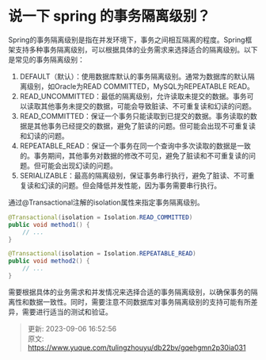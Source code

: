 # 说一下 spring 的事务隔离级别？

<font style="color:rgb(36, 41, 47);">Spring的事务隔离级别是指在并发环境下，事务之间相互隔离的程度。Spring框架支持多种事务隔离级别，可以根据具体的业务需求来选择适合的隔离级别。以下是常见的事务隔离级别：</font>

1. <font style="color:rgb(36, 41, 47);">DEFAULT（默认）：使用数据库默认的事务隔离级别。通常为数据库的默认隔离级别，如Oracle为READ COMMITTED，MySQL为REPEATABLE READ。</font>
2. <font style="color:rgb(36, 41, 47);">READ_UNCOMMITTED：最低的隔离级别，允许读取未提交的数据。事务可以读取其他事务未提交的数据，可能会导致脏读、不可重复读和幻读的问题。</font>
3. <font style="color:rgb(36, 41, 47);">READ_COMMITTED：保证一个事务只能读取到已提交的数据。事务读取的数据是其他事务已经提交的数据，避免了脏读的问题。但可能会出现不可重复读和幻读的问题。</font>
4. <font style="color:rgb(36, 41, 47);">REPEATABLE_READ：保证一个事务在同一个查询中多次读取的数据是一致的。事务期间，其他事务对数据的修改不可见，避免了脏读和不可重复读的问题。但可能会出现幻读的问题。</font>
5. <font style="color:rgb(36, 41, 47);">SERIALIZABLE：最高的隔离级别，保证事务串行执行，避免了脏读、不可重复读和幻读的问题。但会降低并发性能，因为事务需要串行执行。</font>

<font style="color:rgb(36, 41, 47);">通过</font><font style="color:rgb(36, 41, 47);">@Transactional</font><font style="color:rgb(36, 41, 47);">注解的</font><font style="color:rgb(36, 41, 47);">isolation</font><font style="color:rgb(36, 41, 47);">属性来指定事务隔离级别。</font>

```java
@Transactional(isolation = Isolation.READ_COMMITTED)
public void method1() {
    // ...
}

@Transactional(isolation = Isolation.REPEATABLE_READ)
public void method2() {
    // ...
}
```

<font style="color:rgb(36, 41, 47);">需要根据具体的业务需求和并发情况来选择合适的事务隔离级别，以确保事务的隔离性和数据一致性。同时，需要注意不同数据库对事务隔离级别的支持可能有所差异，需要进行适当的测试和验证。</font>



> 更新: 2023-09-06 16:52:56  
> 原文: <https://www.yuque.com/tulingzhouyu/db22bv/gqehgmn2p30ia031>